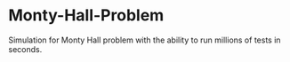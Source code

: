 # Monty-Hall-Problem
Simulation for Monty Hall problem with the ability to run millions of tests in seconds.
